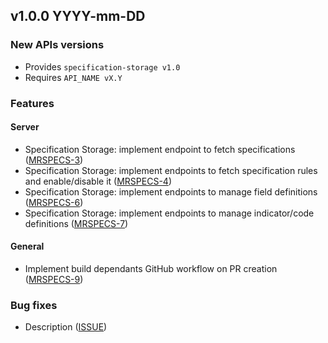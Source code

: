 ## v1.0.0 YYYY-mm-DD
### New APIs versions
* Provides `specification-storage v1.0`
* Requires `API_NAME vX.Y`

### Features
#### Server
* Specification Storage: implement endpoint to fetch specifications ([MRSPECS-3](https://folio-org.atlassian.net//browse/MRSPECS-3))
* Specification Storage: implement endpoints to fetch specification rules and enable/disable it ([MRSPECS-4](https://folio-org.atlassian.net//browse/MRSPECS-4))
* Specification Storage: implement endpoints to manage field definitions ([MRSPECS-6](https://folio-org.atlassian.net//browse/MRSPECS-6))
* Specification Storage: implement endpoints to manage indicator/code definitions ([MRSPECS-7](https://folio-org.atlassian.net//browse/MRSPECS-7))
#### General
* Implement build dependants GitHub workflow on PR creation ([MRSPECS-9](https://folio-org.atlassian.net//browse/MRSPECS-9))

### Bug fixes
* Description ([ISSUE](https://folio-org.atlassian.net/browse/ISSUE))
